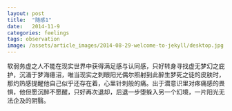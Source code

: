 ```yaml
---
layout: post
title:  "随感1"
date:   2014-11-9  
categories: feelings
tags: observation 
image: /assets/article_images/2014-08-29-welcome-to-jekyll/desktop.jpg
---
```

软弱务虚之人不能在现实世界中获得满足感与认同感，只好转身寻找虚无梦幻之庇护，沉湎于梦海癔沼，唯当现实之刺眼阳光偶尔照射到此醉生梦死之徒的皮肤时，那灼热感提醒他自己似乎还存在着，心里针刺般的痛。出于潜意识里对疼痛感的畏惧，他但愿沉醉不愿醒，只好再次退却，后退一步堕躲入另一个幻境，一片阳光无法企及的阴翳。
       